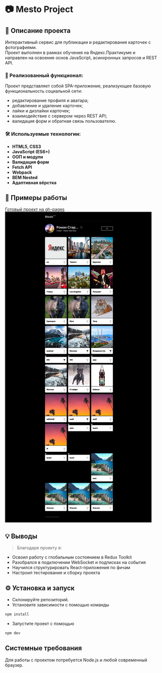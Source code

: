 # 📷 Mesto Project

## 🧾 Описание проекта

Интерактивный сервис для публикации и редактирования карточек с фотографиями.  
Проект выполнен в рамках обучения на Яндекс.Практикуме и направлен на освоение основ JavaScript, асинхронных запросов и REST API.



### 🔧 Реализованный функционал:

Проект представляет собой SPA-приложение, реализующее базовую функциональность социальной сети:
- редактирование профиля и аватара;
- добавление и удаление карточек;
- лайки и дизлайки карточек;
- взаимодействие с сервером через REST API;
- валидация форм и обратная связь пользователю.

### 🛠️ Используемые технологии:

- **HTML5, CSS3**
- **JavaScript (ES6+)**
- **ООП и модули**
- **Валидация форм**
- **Fetch API**
- **Webpack**
- **BEM Nested**
- **Адаптивная вёрстка**

## 📸 Примеры работы
[Готовый проект на gh-pages](https://tooma4.github.io/mesto-project-ff/)
![Скриншот конструктора](./src/images/screen-mesto.png)

## 💡 Выводы

> Благодаря проекту я:
- Освоил работу с глобальным состоянием в Redux Toolkit
- Разобрался в подключении WebSocket и подписках на события
- Научился структурировать React-приложения по фичам
- Настроил тестирование и сборку проекта

## ⚙️ Установка и запуск

- Склонируйте репозиторий.
- Установите зависимости с помощью команды

```bash
npm install
```

- Запустите проект с помощью

```bash
npm dev
```

## Системные требования
Для работы с проектом потребуется Node.js и любой современный браузер.